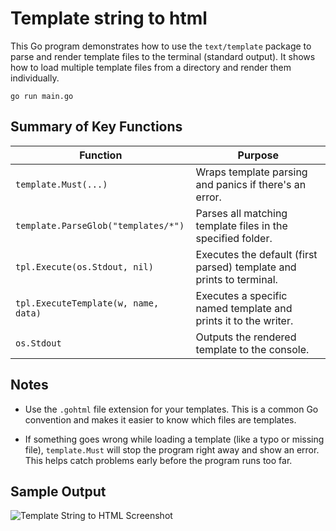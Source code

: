 # Template string to html

This Go program demonstrates how to use the `text/template` package to parse and render template files to the terminal (standard output). It shows how to load multiple template files from a directory and render them individually.

```
go run main.go
```

## Summary of Key Functions

| Function                             | Purpose                                                                 |
|--------------------------------------|-------------------------------------------------------------------------|
| `template.Must(...)`                 | Wraps template parsing and panics if there's an error.                 |
| `template.ParseGlob("templates/*")`  | Parses all matching template files in the specified folder.            |
| `tpl.Execute(os.Stdout, nil)`        | Executes the default (first parsed) template and prints to terminal.   |
| `tpl.ExecuteTemplate(w, name, data)` | Executes a specific named template and prints it to the writer.        |
| `os.Stdout`                          | Outputs the rendered template to the console.                          |


## Notes

- Use the `.gohtml` file extension for your templates. This is a common Go convention and makes it easier to know which files are templates.

- If something goes wrong while loading a template (like a typo or missing file), `template.Must` will stop the program right away and show an error. This helps catch problems early before the program runs too far.

## Sample Output

![Template String to HTML Screenshot](https://github.com/user-attachments/assets/5649a012-2a2e-46a8-be4a-23be4bb78fa3)
